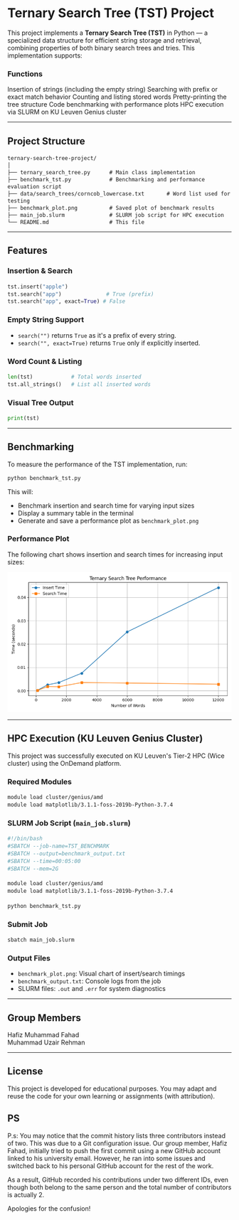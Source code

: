 # Ternary Search Tree (TST) Project

This project implements a **Ternary Search Tree (TST)** in Python — a specialized data structure for efficient string storage and retrieval, combining properties of both binary search trees and tries. This implementation supports:

###  Functions

Insertion of strings (including the empty string)
Searching with prefix or exact match behavior
Counting and listing stored words
Pretty-printing the tree structure
Code benchmarking with performance plots
HPC execution via SLURM on KU Leuven Genius cluster

---

##  Project Structure

```
ternary-search-tree-project/
│
├── ternary_search_tree.py      # Main class implementation
├── benchmark_tst.py            # Benchmarking and performance evaluation script
├── data/search_trees/corncob_lowercase.txt       # Word list used for testing
├── benchmark_plot.png          # Saved plot of benchmark results
├── main_job.slurm              # SLURM job script for HPC execution
└── README.md                   # This file
```

---

##  Features

###  Insertion & Search

```python
tst.insert("apple")
tst.search("app")              # True (prefix)
tst.search("app", exact=True) # False
```

###  Empty String Support

- `search("")` returns `True` as it's a prefix of every string.
- `search("", exact=True)` returns `True` only if explicitly inserted.

###  Word Count & Listing

```python
len(tst)            # Total words inserted
tst.all_strings()   # List all inserted words
```

###  Visual Tree Output

```python
print(tst)
```

---
##  Benchmarking

To measure the performance of the TST implementation, run:

```bash
python benchmark_tst.py
```

This will:
- Benchmark insertion and search time for varying input sizes
- Display a summary table in the terminal
- Generate and save a performance plot as `benchmark_plot.png`

###  Performance Plot

The following chart shows insertion and search times for increasing input sizes:

![Benchmark Plot](benchmark_plot.png)

---

##  HPC Execution (KU Leuven Genius Cluster)

This project was successfully executed on KU Leuven's Tier-2 HPC (Wice cluster) using the OnDemand platform.

###  Required Modules

```bash
module load cluster/genius/amd
module load matplotlib/3.1.1-foss-2019b-Python-3.7.4
```

###  SLURM Job Script (`main_job.slurm`)

```bash
#!/bin/bash
#SBATCH --job-name=TST_BENCHMARK
#SBATCH --output=benchmark_output.txt
#SBATCH --time=00:05:00
#SBATCH --mem=2G

module load cluster/genius/amd
module load matplotlib/3.1.1-foss-2019b-Python-3.7.4

python benchmark_tst.py
```

###  Submit Job

```bash
sbatch main_job.slurm
```

###  Output Files

- `benchmark_plot.png`: Visual chart of insert/search timings
- `benchmark_output.txt`: Console logs from the job
- SLURM files: `.out` and `.err` for system diagnostics

---

##  Group Members

Hafiz Muhammad Fahad  
Muhammad Uzair Rehman

---

##  License

This project is developed for educational purposes. You may adapt and reuse the code for your own learning or assignments (with attribution).

## PS
P.s: You may notice that the commit history lists three contributors instead of two. This was due to a Git configuration issue. Our group member, Hafiz Fahad, initially tried to push the first commit using a new GitHub account linked to his university email. However, he ran into some issues and switched back to his personal GitHub account for the rest of the work. 

As a result, GitHub recorded his contributions under two different IDs, even though both belong to the same person and the total number of contributors is actually 2. 

Apologies for the confusion!